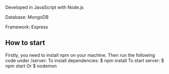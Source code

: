 Developed in JavaScript with Node.js

Database: MongoDB

Framework: Express

## How to start
Firstly, you need to install npm on your machine.
Then run the following code under /server:
To install dependencies:
    $ npm install
To start server:
    $ npm start
Or
    $ nodemon
